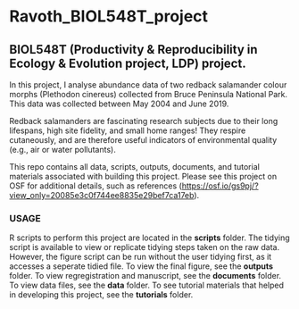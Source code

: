 # Ravoth_BIOL548T_project
## BIOL548T (Productivity & Reproducibility in Ecology & Evolution project, LDP) project.

In this project, I analyse abundance data of two redback salamander colour morphs (Plethodon cinereus) collected from Bruce Peninsula National Park. This data was collected between May 2004 and June 2019.

Redback salamanders are fascinating research subjects due to their long lifespans, high site fidelity, and small home ranges! They respire cutaneously, and are therefore useful indicators of environmental quality (e.g., air or water pollutants).

This repo contains all data, scripts, outputs, documents, and tutorial materials associated with building this project. Please see this project on OSF for additional details, such as references (https://osf.io/gs9pj/?view_only=20085e3c0f744ee8835e29bef7ca17eb). 

### USAGE

R scripts to perform this project are located in the **scripts** folder. The tidying script is available to view or replicate tidying steps taken on the raw data. However, the figure script can be run without the user tidying first, as it accesses a seperate tidied file. To view the final figure, see the **outputs** folder. To view regregistration and manuscript, see the **documents** folder. To view data files, see the **data** folder. To see tutorial materials that helped in developing this project, see the **tutorials** folder.
